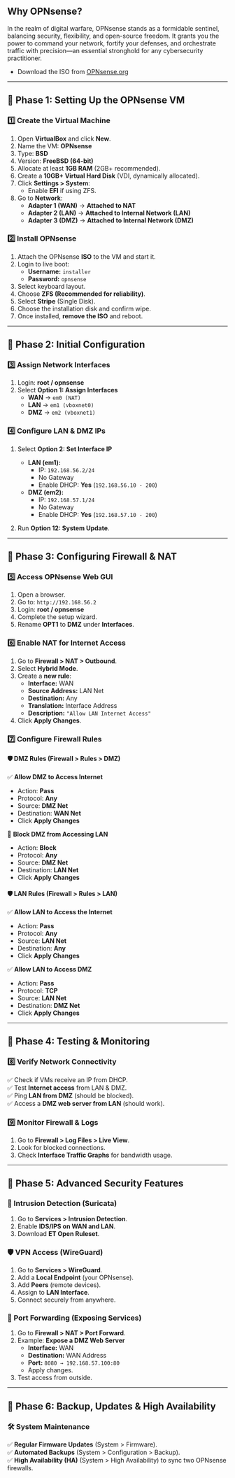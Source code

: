 ## **Why OPNsense?**

In the realm of digital warfare, OPNsense stands as a formidable sentinel, balancing security, flexibility, and open-source freedom. It grants you the power to command your network, fortify your defenses, and orchestrate traffic with precision—an essential stronghold for any cybersecurity practitioner.

- Download the ISO from [OPNsense.org](https://opnsense.org/)

---
## **📌 Phase 1: Setting Up the OPNsense VM**

### **1️⃣ Create the Virtual Machine**

1. Open **VirtualBox** and click **New**.
2. Name the VM: **OPNsense**
3. Type: **BSD**
4. Version: **FreeBSD (64-bit)**
5. Allocate at least **1GB RAM** (2GB+ recommended).
6. Create a **10GB+ Virtual Hard Disk** (VDI, dynamically allocated).
7. Click **Settings > System**:
    - Enable **EFI** if using ZFS.
8. Go to **Network**:
    - **Adapter 1 (WAN)** → **Attached to NAT**
    - **Adapter 2 (LAN)** → **Attached to Internal Network (LAN)**
    - **Adapter 3 (DMZ)** → **Attached to Internal Network (DMZ)**

### **2️⃣ Install OPNsense**

1. Attach the OPNsense **ISO** to the VM and start it.
2. Login to live boot:
    - **Username:** `installer`
    - **Password:** `opnsense`
3. Select keyboard layout.
4. Choose **ZFS (Recommended for reliability)**.
5. Select **Stripe** (Single Disk).
6. Choose the installation disk and confirm wipe.
7. Once installed, **remove the ISO** and reboot.

---

## **📌 Phase 2: Initial Configuration**

### **3️⃣ Assign Network Interfaces**

1. Login: **root / opnsense**
2. Select **Option 1: Assign Interfaces**
    - **WAN** → `em0 (NAT)`
    - **LAN** → `em1 (vboxnet0)`
    - **DMZ** → `em2 (vboxnet1)`

### **4️⃣ Configure LAN & DMZ IPs**

1. Select **Option 2: Set Interface IP**
    
    - **LAN (em1):**
        - IP: `192.168.56.2/24`
        - No Gateway
        - Enable DHCP: **Yes** (`192.168.56.10 - 200`)
    - **DMZ (em2):**
        - IP: `192.168.57.1/24`
        - No Gateway
        - Enable DHCP: **Yes** (`192.168.57.10 - 200`)
2. Run **Option 12: System Update**.

---

## **📌 Phase 3: Configuring Firewall & NAT**

### **5️⃣ Access OPNsense Web GUI**

1. Open a browser.
2. Go to: `http://192.168.56.2`
3. Login: **root / opnsense**
4. Complete the setup wizard.
5. Rename **OPT1** to **DMZ** under **Interfaces**.

### **6️⃣ Enable NAT for Internet Access**

1. Go to **Firewall > NAT > Outbound**.
2. Select **Hybrid Mode**.
3. Create a **new rule**:
    - **Interface:** WAN
    - **Source Address:** LAN Net
    - **Destination:** Any
    - **Translation:** Interface Address
    - **Description:** `"Allow LAN Internet Access"`
4. Click **Apply Changes**.

### **7️⃣ Configure Firewall Rules**

#### **🛡️ DMZ Rules** (Firewall > Rules > DMZ)

✅ **Allow DMZ to Access Internet**

- Action: **Pass**
- Protocol: **Any**
- Source: **DMZ Net**
- Destination: **WAN Net**
- Click **Apply Changes**

🚫 **Block DMZ from Accessing LAN**

- Action: **Block**
- Protocol: **Any**
- Source: **DMZ Net**
- Destination: **LAN Net**
- Click **Apply Changes**

#### **🛡️ LAN Rules** (Firewall > Rules > LAN)

✅ **Allow LAN to Access the Internet**

- Action: **Pass**
- Protocol: **Any**
- Source: **LAN Net**
- Destination: **Any**
- Click **Apply Changes**

✅ **Allow LAN to Access DMZ**

- Action: **Pass**
- Protocol: **TCP**
- Source: **LAN Net**
- Destination: **DMZ Net**
- Click **Apply Changes**

---

## **📌 Phase 4: Testing & Monitoring**

### **8️⃣ Verify Network Connectivity**

✅ Check if VMs receive an IP from DHCP.  
✅ Test **Internet access** from LAN & DMZ.  
✅ Ping **LAN from DMZ** (should be blocked).  
✅ Access a **DMZ web server from LAN** (should work).

### **9️⃣ Monitor Firewall & Logs**

1. Go to **Firewall > Log Files > Live View**.
2. Look for blocked connections.
3. Check **Interface Traffic Graphs** for bandwidth usage.

---

## **📌 Phase 5: Advanced Security Features**

### **🔐 Intrusion Detection (Suricata)**

1. Go to **Services > Intrusion Detection**.
2. Enable **IDS/IPS on WAN and LAN**.
3. Download **ET Open Ruleset**.

### **🛡️ VPN Access (WireGuard)**

1. Go to **Services > WireGuard**.
2. Add a **Local Endpoint** (your OPNsense).
3. Add **Peers** (remote devices).
4. Assign to **LAN Interface**.
5. Connect securely from anywhere.

### **🚨 Port Forwarding (Exposing Services)**

1. Go to **Firewall > NAT > Port Forward**.
2. Example: **Expose a DMZ Web Server**
    - **Interface:** WAN
    - **Destination:** WAN Address
    - **Port:** `8080 → 192.168.57.100:80`
    - Apply changes.
3. Test access from outside.

---

## **📌 Phase 6: Backup, Updates & High Availability**

### **🛠️ System Maintenance**

✅ **Regular Firmware Updates** (System > Firmware).  
✅ **Automated Backups** (System > Configuration > Backup).  
✅ **High Availability (HA)** (System > High Availability) to sync two OPNsense firewalls.